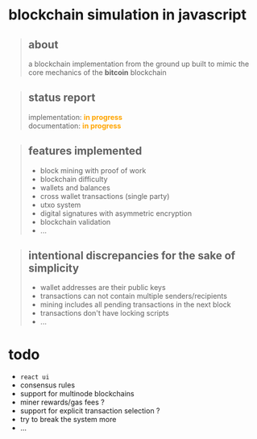 # blockchain simulation in javascript

> ## about
>
> a blockchain implementation from the ground up built to mimic the core mechanics of the **bitcoin** blockchain

> ## status report
>
> implementation: <b style="color:orange"> in progress</b>  
> documentation: <b style="color:orange"> in progress</b>

> ## features implemented
>
> - block mining with proof of work
> - blockchain difficulty
> - wallets and balances
> - cross wallet transactions (single party)
> - utxo system
> - digital signatures with asymmetric encryption
> - blockchain validation
> - ...

> ## intentional discrepancies for the sake of simplicity
>
> - wallet addresses are their public keys
> - transactions can not contain multiple senders/recipients
> - mining includes all pending transactions in the next block
> - transactions don't have locking scripts
> - ...

# todo

- `react ui`
- consensus rules
- support for multinode blockchains
- miner rewards/gas fees ?
- support for explicit transaction selection ?
- try to break the system more
- ...
